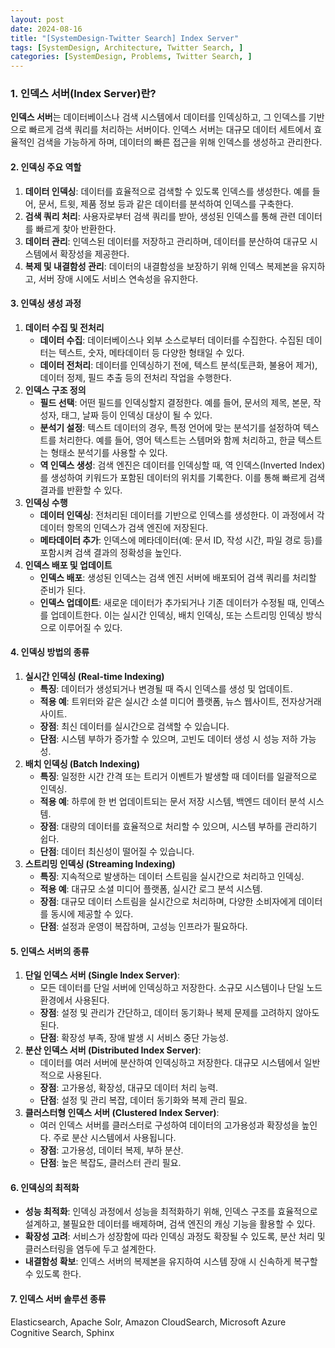 ```yaml
---
layout: post
date: 2024-08-16
title: "[SystemDesign-Twitter Search] Index Server"
tags: [SystemDesign, Architecture, Twitter Search, ]
categories: [SystemDesign, Problems, Twitter Search, ]
---
```



### **1. 인덱스 서버(Index Server)란?**


**인덱스 서버**는 데이터베이스나 검색 시스템에서 데이터를 인덱싱하고, 그 인덱스를 기반으로 빠르게 검색 쿼리를 처리하는 서버이다. 인덱스 서버는 대규모 데이터 세트에서 효율적인 검색을 가능하게 하며, 데이터의 빠른 접근을 위해 인덱스를 생성하고 관리한다. 


#### **2. 인덱싱 주요 역할**

1. **데이터 인덱싱**: 데이터를 효율적으로 검색할 수 있도록 인덱스를 생성한다. 예를 들어, 문서, 트윗, 제품 정보 등과 같은 데이터를 분석하여 인덱스를 구축한다.
2. **검색 쿼리 처리**: 사용자로부터 검색 쿼리를 받아, 생성된 인덱스를 통해 관련 데이터를 빠르게 찾아 반환한다.
3. **데이터 관리**: 인덱스된 데이터를 저장하고 관리하며, 데이터를 분산하여 대규모 시스템에서 확장성을 제공한다.
4. **복제 및 내결함성 관리**: 데이터의 내결함성을 보장하기 위해 인덱스 복제본을 유지하고, 서버 장애 시에도 서비스 연속성을 유지한다.

#### **3. 인덱싱 생성 과정**

1. **데이터 수집 및 전처리**
	- **데이터 수집**: 데이터베이스나 외부 소스로부터 데이터를 수집한다. 수집된 데이터는 텍스트, 숫자, 메타데이터 등 다양한 형태일 수 있다.
	- **데이터 전처리**: 데이터를 인덱싱하기 전에, 텍스트 분석(토큰화, 불용어 제거), 데이터 정제, 필드 추출 등의 전처리 작업을 수행한다.
2. **인덱스 구조 정의**
	- **필드 선택**: 어떤 필드를 인덱싱할지 결정한다. 예를 들어, 문서의 제목, 본문, 작성자, 태그, 날짜 등이 인덱싱 대상이 될 수 있다.
	- **분석기 설정**: 텍스트 데이터의 경우, 특정 언어에 맞는 분석기를 설정하여 텍스트를 처리한다. 예를 들어, 영어 텍스트는 스템머와 함께 처리하고, 한글 텍스트는 형태소 분석기를 사용할 수 있다.
	- **역 인덱스 생성**: 검색 엔진은 데이터를 인덱싱할 때, 역 인덱스(Inverted Index)를 생성하여 키워드가 포함된 데이터의 위치를 기록한다. 이를 통해 빠르게 검색 결과를 반환할 수 있다.
3. **인덱싱 수행**
	- **데이터 인덱싱**: 전처리된 데이터를 기반으로 인덱스를 생성한다. 이 과정에서 각 데이터 항목의 인덱스가 검색 엔진에 저장된다.
	- **메타데이터 추가**: 인덱스에 메타데이터(예: 문서 ID, 작성 시간, 파일 경로 등)를 포함시켜 검색 결과의 정확성을 높인다.
4. **인덱스 배포 및 업데이트**
	- **인덱스 배포**: 생성된 인덱스는 검색 엔진 서버에 배포되어 검색 쿼리를 처리할 준비가 된다.
	- **인덱스 업데이트**: 새로운 데이터가 추가되거나 기존 데이터가 수정될 때, 인덱스를 업데이트한다. 이는 실시간 인덱싱, 배치 인덱싱, 또는 스트리밍 인덱싱 방식으로 이루어질 수 있다.

#### **4. 인덱싱 방법의 종류**

1. **실시간 인덱싱 (Real-time Indexing)**
	- **특징**: 데이터가 생성되거나 변경될 때 즉시 인덱스를 생성 및 업데이트.
	- **적용 예**: 트위터와 같은 실시간 소셜 미디어 플랫폼, 뉴스 웹사이트, 전자상거래 사이트.
	- **장점**: 최신 데이터를 실시간으로 검색할 수 있습니다.
	- **단점**: 시스템 부하가 증가할 수 있으며, 고빈도 데이터 생성 시 성능 저하 가능성.
2. **배치 인덱싱 (Batch Indexing)**
	- **특징**: 일정한 시간 간격 또는 트리거 이벤트가 발생할 때 데이터를 일괄적으로 인덱싱.
	- **적용 예**: 하루에 한 번 업데이트되는 문서 저장 시스템, 백엔드 데이터 분석 시스템.
	- **장점**: 대량의 데이터를 효율적으로 처리할 수 있으며, 시스템 부하를 관리하기 쉽다.
	- **단점**: 데이터 최신성이 떨어질 수 있습니다.
3. **스트리밍 인덱싱 (Streaming Indexing)**
	- **특징**: 지속적으로 발생하는 데이터 스트림을 실시간으로 처리하고 인덱싱.
	- **적용 예**: 대규모 소셜 미디어 플랫폼, 실시간 로그 분석 시스템.
	- **장점**: 대규모 데이터 스트림을 실시간으로 처리하며, 다양한 소비자에게 데이터를 동시에 제공할 수 있다.
	- **단점**: 설정과 운영이 복잡하며, 고성능 인프라가 필요하다.

#### **5. 인덱스 서버의 종류**

1. **단일 인덱스 서버 (Single Index Server)**:
	- 모든 데이터를 단일 서버에 인덱싱하고 저장한다. 소규모 시스템이나 단일 노드 환경에서 사용된다.
	- **장점**: 설정 및 관리가 간단하고, 데이터 동기화나 복제 문제를 고려하지 않아도 된다.
	- **단점**: 확장성 부족, 장애 발생 시 서비스 중단 가능성.
2. **분산 인덱스 서버 (Distributed Index Server)**:
	- 데이터를 여러 서버에 분산하여 인덱싱하고 저장한다. 대규모 시스템에서 일반적으로 사용된다.
	- **장점**: 고가용성, 확장성, 대규모 데이터 처리 능력.
	- **단점**: 설정 및 관리 복잡, 데이터 동기화와 복제 관리 필요.
3. **클러스터형 인덱스 서버 (Clustered Index Server)**:
	- 여러 인덱스 서버를 클러스터로 구성하여 데이터의 고가용성과 확장성을 높인다. 주로 분산 시스템에서 사용됩니다.
	- **장점**: 고가용성, 데이터 복제, 부하 분산.
	- **단점**: 높은 복잡도, 클러스터 관리 필요.

#### **6. 인덱싱의 최적화**

- **성능 최적화**: 인덱싱 과정에서 성능을 최적화하기 위해, 인덱스 구조를 효율적으로 설계하고, 불필요한 데이터를 배제하며, 검색 엔진의 캐싱 기능을 활용할 수 있다.
- **확장성 고려**: 서비스가 성장함에 따라 인덱싱 과정도 확장될 수 있도록, 분산 처리 및 클러스터링을 염두에 두고 설계한다.
- **내결함성 확보**: 인덱스 서버의 복제본을 유지하여 시스템 장애 시 신속하게 복구할 수 있도록 한다.

#### 7. 인덱스 서버 솔루션 종류


Elasticsearch, Apache Solr, Amazon CloudSearch, Microsoft Azure Cognitive Search, Sphinx


